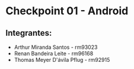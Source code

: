 # Checkpoint 01 - Android
## Integrantes:
- Arthur Miranda Santos - rm93023
- Renan Bandeira Leite - rm96168
- Thomas Meyer D'ávila Pflug - rm92915
